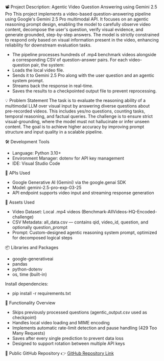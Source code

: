 📽️ Project Description: Agentic Video Question Answering using Gemini 2.5 Pro
This project implements a video-based question-answering pipeline using Google's Gemini 2.5 Pro multimodal API. It focuses on an agentic reasoning prompt design, enabling the model to carefully observe video content, decompose the user's question, verify visual evidence, and generate grounded, step-by-step answers. The model is strictly constrained to respond only based on visual information present in the video, enhancing reliability for downstream evaluation tasks.

- The pipeline processes hundreds of .mp4 benchmark videos alongside a corresponding CSV of question-answer pairs. For each video-question pair, the system:
- Loads the local video file.
- Sends it to Gemini 2.5 Pro along with the user question and an agentic system prompt.
- Streams back the response in real-time.
- Saves the results to a checkpointed output file to prevent reprocessing.

💡 Problem Statement
The task is to evaluate the reasoning ability of a multimodal LLM over visual input by answering diverse questions about pre-recorded videos. This includes yes/no questions, counting tasks, temporal reasoning, and factual queries. The challenge is to ensure strict visual-grounding, where the model must not hallucinate or infer unseen content. The goal is to achieve higher accuracy by improving prompt structure and input quality in a scalable pipeline.

🛠️ Development Tools
- Language: Python 3.10+
- Environment Manager: dotenv for API key management
- IDE: Visual Studio Code

🔗 APIs Used
- Google Generative AI (Gemini) via the google.genai SDK
- Model: gemini-2.5-pro-exp-03-25
- API endpoint supports video input and streaming response generation

🧠 Assets Used
- Video Dataset: Local .mp4 videos (Benchmark-AllVideos-HQ-Encoded-challenge)
- CSV Metadata: all_data.csv — contains qid, video_id, question, and optionally question_prompt
- Prompt: Custom-designed agentic reasoning system prompt, optimized for decomposed logical steps

📦 Libraries and Packages
- google-generativeai
- pandas
- python-dotenv
- os, time (built-in)

Install dependencies:
- pip install -r requirements.txt

🔁 Functionality Overview
- Skips previously processed questions (agentic_output.csv used as checkpoint)
- Handles local video loading and MIME encoding
- Implements automatic rate-limit detection and pause handling (429 Too Many Requests)
- Saves after every single prediction to prevent data loss
- Designed to support rotation between multiple API keys

🔗 Public GitHub Repository
👉 [GitHub Repository Link](https://github.com/allthebest100/fewbugs-TikTokTrack)